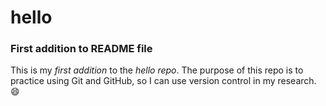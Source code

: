 # hello
### First addition to README file
This is my *first addition* to the _hello repo_. The purpose of this repo is to practice using Git and GitHub, so I can use version control in my research. :smile: